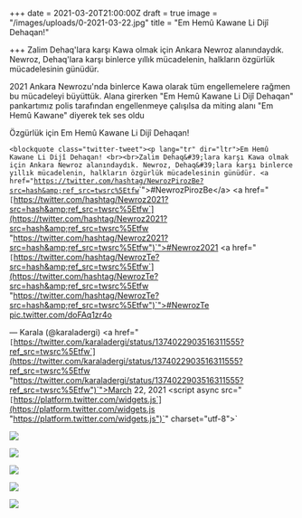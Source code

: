 +++
date = 2021-03-20T21:00:00Z
draft = true
image = "/images/uploads/0-2021-03-22.jpg"
title = "Em Hemû Kawane Li Dijî Dehaqan!"

+++
Zalim Dehaq'lara karşı Kawa olmak için Ankara Newroz alanındaydık. Newroz, Dehaq'lara karşı binlerce yıllık mücadelenin, halkların özgürlük mücadelesinin günüdür.

2021 Ankara Newrozu'nda binlerce Kawa olarak tüm engellemelere rağmen bu mücadeleyi büyüttük. Alana girerken "Em Hemû Kawane Li Dijî Dehaqan" pankartımız polis tarafından engellenmeye çalışılsa da miting alanı "Em Hemû Kawane" diyerek tek ses oldu

Özgürlük için Em Hemû Kawane Li Dijî Dehaqan!

`<blockquote class="twitter-tweet"><p lang="tr" dir="ltr">Em Hemû Kawane Li Dijî Dehaqan! <br><br>Zalim Dehaq&#39;lara karşı Kawa olmak için Ankara Newroz alanındaydık. Newroz, Dehaq&#39;lara karşı binlerce yıllık mücadelenin, halkların özgürlük mücadelesinin günüdür. <a href="`[`https://twitter.com/hashtag/NewrozPirozBe?src=hash&amp;ref_src=twsrc%5Etfw`](https://twitter.com/hashtag/NewrozPirozBe?src=hash&amp;ref_src=twsrc%5Etfw "https://twitter.com/hashtag/NewrozPirozBe?src=hash&amp;ref_src=twsrc%5Etfw")`">#NewrozPirozBe</a> <a href="`[`https://twitter.com/hashtag/Newroz2021?src=hash&amp;ref_src=twsrc%5Etfw`](https://twitter.com/hashtag/Newroz2021?src=hash&amp;ref_src=twsrc%5Etfw "https://twitter.com/hashtag/Newroz2021?src=hash&amp;ref_src=twsrc%5Etfw")`">#Newroz2021</a> <a href="`[`https://twitter.com/hashtag/NewrozTe?src=hash&amp;ref_src=twsrc%5Etfw`](https://twitter.com/hashtag/NewrozTe?src=hash&amp;ref_src=twsrc%5Etfw "https://twitter.com/hashtag/NewrozTe?src=hash&amp;ref_src=twsrc%5Etfw")`">#NewrozTe</a> <a href="https://t.co/doFAq1zr4o">pic.twitter.com/doFAq1zr4o</a></p>&mdash; Karala (@karaladergi) <a href="`[`https://twitter.com/karaladergi/status/1374022903516311555?ref_src=twsrc%5Etfw`](https://twitter.com/karaladergi/status/1374022903516311555?ref_src=twsrc%5Etfw "https://twitter.com/karaladergi/status/1374022903516311555?ref_src=twsrc%5Etfw")`">March 22, 2021</a></blockquote> <script async src="`[`https://platform.twitter.com/widgets.js`](https://platform.twitter.com/widgets.js "https://platform.twitter.com/widgets.js")`" charset="utf-8"></script>`

![](/images/uploads/2-2021-03-22.jpg)

![](/images/uploads/3-2021-03-22.jpg)

![](/images/uploads/4-2021-03-22.jpg)

![](/images/uploads/5-2021-03-22.jpg)

![](/images/uploads/6-2021-03-22.jpg)